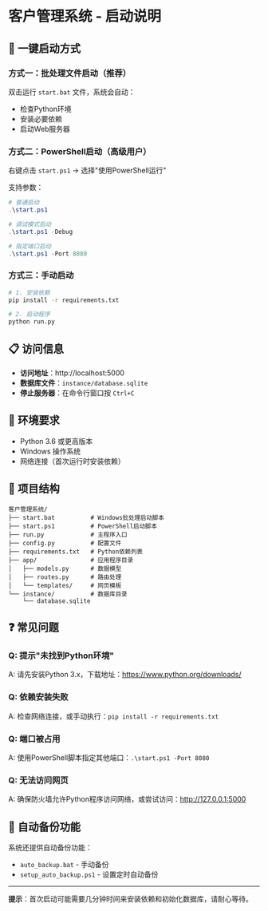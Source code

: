 # 客户管理系统 - 启动说明

## 🚀 一键启动方式

### 方式一：批处理文件启动（推荐）
双击运行 `start.bat` 文件，系统会自动：
- 检查Python环境
- 安装必要依赖
- 启动Web服务器

### 方式二：PowerShell启动（高级用户）
右键点击 `start.ps1` → 选择"使用PowerShell运行"

支持参数：
```powershell
# 普通启动
.\start.ps1

# 调试模式启动
.\start.ps1 -Debug

# 指定端口启动
.\start.ps1 -Port 8080
```

### 方式三：手动启动
```bash
# 1. 安装依赖
pip install -r requirements.txt

# 2. 启动程序
python run.py
```

## 📋 访问信息

- **访问地址**：http://localhost:5000
- **数据库文件**：`instance/database.sqlite`
- **停止服务器**：在命令行窗口按 `Ctrl+C`

## 🔧 环境要求

- Python 3.6 或更高版本
- Windows 操作系统
- 网络连接（首次运行时安装依赖）

## 📁 项目结构

```
客户管理系统/
├── start.bat          # Windows批处理启动脚本
├── start.ps1          # PowerShell启动脚本
├── run.py             # 主程序入口
├── config.py          # 配置文件
├── requirements.txt   # Python依赖列表
├── app/               # 应用程序目录
│   ├── models.py      # 数据模型
│   ├── routes.py      # 路由处理
│   └── templates/     # 网页模板
└── instance/          # 数据库目录
    └── database.sqlite
```

## ❓ 常见问题

### Q: 提示"未找到Python环境"
A: 请先安装Python 3.x，下载地址：https://www.python.org/downloads/

### Q: 依赖安装失败
A: 检查网络连接，或手动执行：`pip install -r requirements.txt`

### Q: 端口被占用
A: 使用PowerShell脚本指定其他端口：`.\start.ps1 -Port 8080`

### Q: 无法访问网页
A: 确保防火墙允许Python程序访问网络，或尝试访问：http://127.0.0.1:5000

## 🔄 自动备份功能

系统还提供自动备份功能：
- `auto_backup.bat` - 手动备份
- `setup_auto_backup.ps1` - 设置定时自动备份

---

**提示**：首次启动可能需要几分钟时间来安装依赖和初始化数据库，请耐心等待。